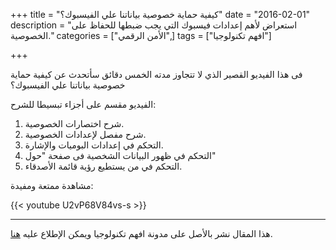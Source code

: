 +++
title = "كيفية حماية خصوصية بياناتنا علي الفيسبوك؟"
date = "2016-02-01"
description = "استعراض لأهم إعدادات فيسبوك التي يجب ضبطها للحفاظ على الخصوصية."
categories = ["اﻷمن الرقمي",]
tags = ["افهم تكنولوجيا"]

+++

فى هذا الفيديو القصير الذي لا تتجاوز مدته الخمس دقائق سأتحدث عن كيفية حماية خصوصية بياناتنا علي الفيسبوك؟

الفيديو مقسم على أجزاء تبسيطا للشرح:

1. شرح اختصارات الخصوصية.
2. شرح مفصل لإعدادات الخصوصية.
3. التحكم في إعدادات البوميات والإشارة.
4. التحكم في ظهور البيانات الشخصية فى صفحة "حول"
5. التحكم في من يستطيع رؤية قائمة الأصدقاء.

مشاهدة ممتعة ومفيدة:

{{< youtube U2vP68V84vs-s >}}

---

هذا المقال نشر باﻷصل على مدونة افهم تكنولوجيا ويمكن الإطلاع عليه [هنا](https://efhamtechnology.blogspot.com/2016/02/facebook-privacy.html).
